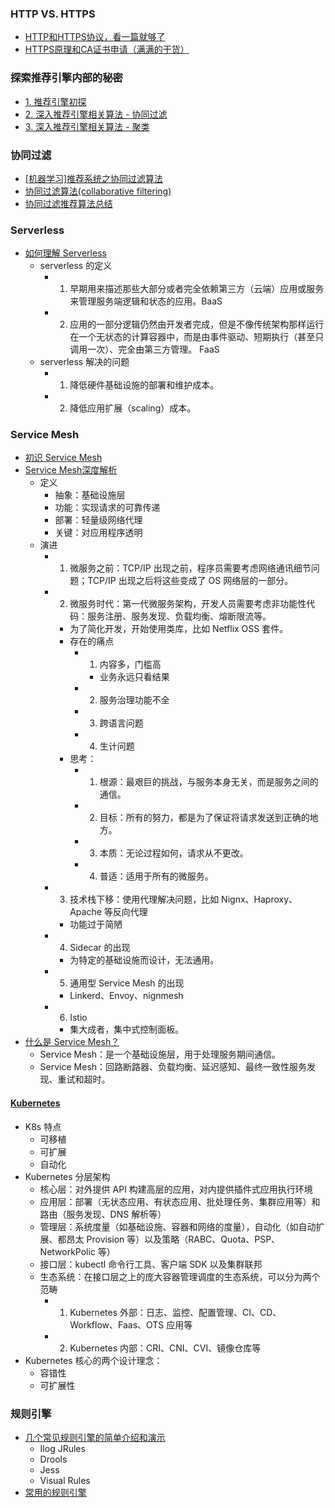 ### HTTP VS. HTTPS
* [HTTP和HTTPS协议，看一篇就够了](https://blog.csdn.net/xiaoming100001/article/details/81109617)
* [HTTPS原理和CA证书申请（满满的干货）](https://blog.51cto.com/11883699/2160032)

### 探索推荐引擎内部的秘密
* [1. 推荐引擎初探](https://www.ibm.com/developerworks/cn/web/1103_zhaoct_recommstudy1/index.html)
* [2. 深入推荐引擎相关算法 - 协同过滤](https://www.ibm.com/developerworks/cn/web/1103_zhaoct_recommstudy2/index.html?ca=drs-)
* [3. 深入推荐引擎相关算法 - 聚类](https://www.ibm.com/developerworks/cn/web/1103_zhaoct_recommstudy3/index.html?ca=drs-)



### 协同过滤
* [[机器学习]推荐系统之协同过滤算法](https://www.cnblogs.com/baihuaxiu/p/6617389.html)
* [协同过滤算法(collaborative filtering)](https://blog.csdn.net/hlang8160/article/details/81433356)
* [协同过滤推荐算法总结](https://www.cnblogs.com/pinard/p/6349233.html)


### Serverless
* [如何理解 Serverless](https://infoq.cn/article/2017/10/how-to-understand-serverless)
   * serverless 的定义
      * 1. 早期用来描述那些大部分或者完全依赖第三方（云端）应用或服务来管理服务端逻辑和状态的应用。BaaS
      * 2. 应用的一部分逻辑仍然由开发者完成，但是不像传统架构那样运行在一个无状态的计算容器中，而是由事件驱动、短期执行（甚至只调用一次）、完全由第三方管理。 FaaS
   * serverless 解决的问题
      * 1. 降低硬件基础设施的部署和维护成本。
      * 2. 降低应用扩展（scaling）成本。


### Service Mesh
* [初识 Service Mesh](https://www.jianshu.com/p/e23e3e74538e)
* [Service Mesh深度解析](https://time.geekbang.org/article/2360)
   * 定义
      * 抽象：基础设施层
      * 功能：实现请求的可靠传递
      * 部署：轻量级网络代理
      * 关键：对应用程序透明
   * 演进
      * 1. 微服务之前：TCP/IP 出现之前，程序员需要考虑网络通讯细节问题；TCP/IP 出现之后将这些变成了 OS 网络层的一部分。
      * 2. 微服务时代：第一代微服务架构，开发人员需要考虑非功能性代码：服务注册、服务发现、负载均衡、熔断限流等。
         * 为了简化开发，开始使用类库，比如 Netflix OSS 套件。
         * 存在的痛点
            * 1. 内容多，门槛高
               * 业务永远只看结果
            * 2. 服务治理功能不全
            * 3. 跨语言问题
            * 4. 生计问题
         * 思考：
            * 1. 根源：最艰巨的挑战，与服务本身无关，而是服务之间的通信。
            * 2. 目标：所有的努力，都是为了保证将请求发送到正确的地方。
            * 3. 本质：无论过程如何，请求从不更改。
            * 4. 普适：适用于所有的微服务。
      * 3. 技术栈下移：使用代理解决问题，比如 Nignx、Haproxy、Apache 等反向代理
         * 功能过于简陋
      * 4. Sidecar 的出现
         * 为特定的基础设施而设计，无法通用。
      * 5. 通用型 Service Mesh 的出现
         * Linkerd、Envoy、nignmesh
      * 6. Istio
         * 集大成者，集中式控制面板。
* [什么是 Service Mesh？](https://time.geekbang.org/article/2355)
   * Service Mesh：是一个基础设施层，用于处理服务期间通信。
   * Service Mesh：回路断路器、负载均衡、延迟感知、最终一致性服务发现、重试和超时。


#### [Kubernetes](http://docs.kubernetes.org.cn/)
* K8s 特点
   * 可移植
   * 可扩展
   * 自动化
* Kubernetes 分层架构
   * 核心层：对外提供 API 构建高层的应用，对内提供插件式应用执行环境
   * 应用层：部署（无状态应用、有状态应用、批处理任务、集群应用等）和路由（服务发现、DNS 解析等）
   * 管理层：系统度量（如基础设施、容器和网络的度量），自动化（如自动扩展、都昂太 Provision 等）以及策略（RABC、Quota、PSP、NetworkPolic 等）
   * 接口层：kubectl 命令行工具、客户端 SDK 以及集群联邦
   * 生态系统：在接口层之上的庞大容器管理调度的生态系统，可以分为两个范畴   
      * 1. Kubernetes 外部：日志、监控、配置管理、CI、CD、Workflow、Faas、OTS 应用等
      * 2. Kubernetes 内部：CRI、CNI、CVI、镜像仓库等
* Kubernetes 核心的两个设计理念：
   * 容错性
   * 可扩展性


### 规则引擎
* [几个常见规则引擎的简单介绍和演示](https://www.cnblogs.com/mshf521/p/7743580.html)
   * Ilog JRules
   * Drools
   * Jess
   * Visual Rules
* [常用的规则引擎](https://www.open-open.com/project/tag/guize-yinqing.html)   
